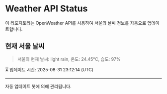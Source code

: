
# Weather API Status

이 리포지토리는 OpenWeather API를 사용하여 서울의 날씨 정보를 자동으로 업데이트합니다.

## 현재 서울 날씨
> 서울의 현재 날씨: light rain, 온도: 24.45°C, 습도: 97%

⏳ 업데이트 시간: 2025-08-31 23:12:14 (UTC)

---
자동 업데이트 봇에 의해 관리됩니다.
